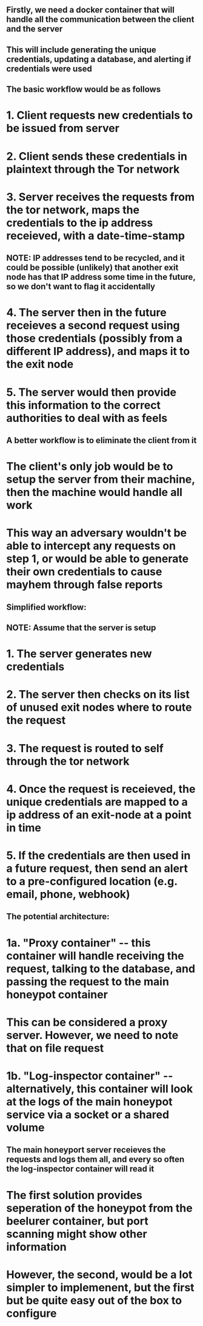
## Firstly, we need a docker container that will handle all the communication between the client and the server
## This will include generating the unique credentials, updating a database, and alerting if credentials were used

## The basic workflow would be as follows

# 1. Client requests new credentials to be issued from server
# 2. Client sends these credentials in plaintext through the Tor network
# 3. Server receives the requests from the tor network, maps the credentials to the ip address receieved, with a date-time-stamp

## NOTE: IP addresses tend to be recycled, and it could be possible (unlikely) that another exit node has that IP address some time in the future, so we don't want to flag it accidentally

# 4. The server then in the future receieves a second request using those credentials (possibly from a different IP address), and maps it to the exit node
# 5. The server would then provide this information to the correct authorities to deal with as feels


## A better workflow is to eliminate the client from it
# The client's only job would be to setup the server from their machine, then the machine would handle all work
# This way an adversary wouldn't be able to intercept any requests on step 1, or would be able to generate their own credentials to cause mayhem through false reports

## Simplified workflow:
## NOTE: Assume that the server is setup

# 1. The server generates new credentials
# 2. The server then checks on its list of unused exit nodes where to route the request
# 3. The request is routed to self through the tor network
# 4. Once the request is receieved, the unique credentials are mapped to a ip address of an exit-node at a point in time
# 5. If the credentials are then used in a future request, then send an alert to a pre-configured location (e.g. email, phone, webhook)


## The potential architecture:

# 1a. "Proxy container" -- this container will handle receiving the request, talking to the database, and passing the request to the main honeypot container
# This can be considered a proxy server. However, we need to note that on file request

# 1b. "Log-inspector container" -- alternatively, this container will look at the logs of the main honeypot service via a socket or a shared volume
## The main honeyport server receieves the requests and logs them all, and every so often the log-inspector container will read it

# The first solution provides seperation of the honeypot from the beelurer container, but port scanning might show other information
# However, the second, would be a lot simpler to implemenent, but the first but be quite easy out of the box to configure
